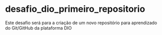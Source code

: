 # desafio_dio_primeiro_repositorio

Este desafio será para a criação de um novo repositório para aprendizado do Git/GitHub da plataforma DIO
